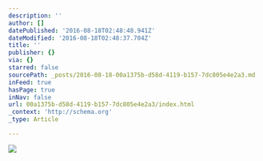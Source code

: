 ```yaml
---
description: ''
author: []
datePublished: '2016-08-18T02:48:48.941Z'
dateModified: '2016-08-18T02:48:37.704Z'
title: ''
publisher: {}
via: {}
starred: false
sourcePath: _posts/2016-08-18-00a1375b-d58d-4119-b157-7dc805e4e2a3.md
inFeed: true
hasPage: true
inNav: false
url: 00a1375b-d58d-4119-b157-7dc805e4e2a3/index.html
_context: 'http://schema.org'
_type: Article

---
```

![](https://the-grid-user-content.s3-us-west-2.amazonaws.com/43bd465d-e782-4ff0-aea6-286965f2b086.jpg)